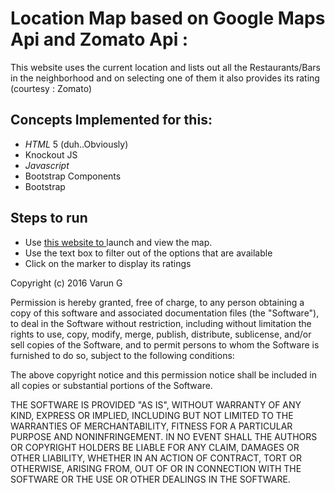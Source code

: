 # Location Map based on Google Maps Api and Zomato Api :

This website uses the current location and lists out all the Restaurants/Bars in the neighborhood and on selecting one of them it also provides its rating (courtesy : Zomato)


## Concepts Implemented for this:
* *HTML* 5 (duh..Obviously)
* Knockout JS
* *Javascript*
* Bootstrap Components
* Bootstrap
 

## Steps to run
* Use [this website to ](https://gvsvarun.github.io/neighborhood_app_native/) launch and view the map.
* Use the text box to filter out of the options that are available
* Click on the marker to display its ratings

Copyright (c) 2016 Varun G

Permission is hereby granted, free of charge, to any person obtaining a copy
of this software and associated documentation files (the "Software"), to deal
in the Software without restriction, including without limitation the rights
to use, copy, modify, merge, publish, distribute, sublicense, and/or sell
copies of the Software, and to permit persons to whom the Software is
furnished to do so, subject to the following conditions:

The above copyright notice and this permission notice shall be included in all
copies or substantial portions of the Software.

THE SOFTWARE IS PROVIDED "AS IS", WITHOUT WARRANTY OF ANY KIND, EXPRESS OR
IMPLIED, INCLUDING BUT NOT LIMITED TO THE WARRANTIES OF MERCHANTABILITY,
FITNESS FOR A PARTICULAR PURPOSE AND NONINFRINGEMENT. IN NO EVENT SHALL THE
AUTHORS OR COPYRIGHT HOLDERS BE LIABLE FOR ANY CLAIM, DAMAGES OR OTHER
LIABILITY, WHETHER IN AN ACTION OF CONTRACT, TORT OR OTHERWISE, ARISING FROM,
OUT OF OR IN CONNECTION WITH THE SOFTWARE OR THE USE OR OTHER DEALINGS IN THE
SOFTWARE.
